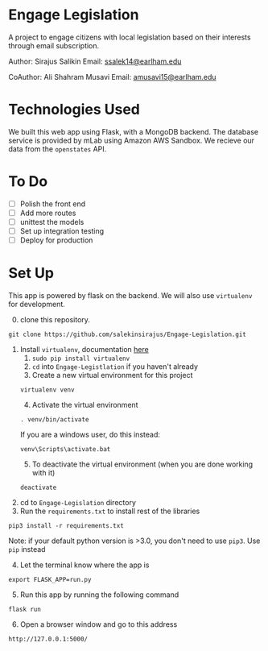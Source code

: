 # Engage Legislation
A project to engage citizens with local legislation based on their interests 
through email subscription.

Author: Sirajus Salikin
Email: ssalek14@earlham.edu

CoAuthor: Ali Shahram Musavi
Email: amusavi15@earlham.edu

# Technologies Used
We built this web app using Flask, with a MongoDB backend. The database service
is provided by mLab using Amazon AWS Sandbox. We recieve our data from the
`openstates` API. 

# To Do
- [ ] Polish the front end
- [ ] Add more routes
- [ ] unittest the models
- [ ] Set up integration testing
- [ ] Deploy for production

# Set Up
This app is powered by flask on the backend. We will also use `virtualenv` for
development.

0. clone this repository.
```
git clone https://github.com/salekinsirajus/Engage-Legislation.git
```
1. Install `virtualenv`, documentation [here](http://flask.pocoo.org/docs/0.12/installation/)
    1. `sudo pip install virtualenv`
    2. `cd` into `Engage-Legistlation` if you haven't already
    3. Create a new virtual environment for this project
    ```
    virtualenv venv
    ``` 
    4. Activate the virtual environment
    ```
    . venv/bin/activate
    ``` 
    If you are a windows user, do this instead:
    ```
    venv\Scripts\activate.bat
    ```
    5. To deactivate the virtual environment (when you are done working with it)
    ```
    deactivate
    ```
2. cd to `Engage-Legislation` directory
3. Run the `requirements.txt` to install rest of the libraries
```
pip3 install -r requirements.txt
```
Note: if your default python version is >3.0, you don't need to use `pip3`. Use
`pip` instead

4. Let the terminal know where the app is
```
export FLASK_APP=run.py
```

5. Run this app by running the following command
```
flask run
``` 

6. Open a browser window and go to this address
```
http://127.0.0.1:5000/
```

